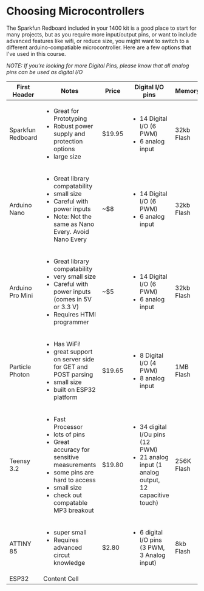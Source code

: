 Choosing Microcontrollers
=========================
The Sparkfun Redboard included in your 1400 kit is a good place to start for many projects, but as you require more input/output pins, or want to include advanced features like wifi, or reduce size, you might want to switch to a different arduino-compatiable microcontroller. Here are a few options that I've used in this course.

*NOTE: If you're looking for more Digital Pins, please know that all analog pins can be used as digital I/O*


| First Header       |  Notes | Price | Digital I/O pins                       | Memory     |
| -------------      | ------------- | ---------------------                  |-------     | -------     |              
| Sparkfun Redboard  |  <ul><li>Great for Prototyping</li><li>Robust power supply and protection options</li><li>large size</li></ul> |$19.95  |  <ul><li>14 Digital I/O (6 PWM)</li><li>6 analog input</li></ul> | 32kb Flash |
| Arduino Nano       |  <ul><li>Great library compatability</li><li>small size</li><li>Careful with power inputs</li><li>Note: Not the same as Nano Every. Avoid Nano Every</li></ul> | ~$8 |  <ul><li>14 Digital I/O (6 PWM)</li><li>6 analog input</li></ul> | 32kb Flash | 
| Arduino Pro Mini       |  <ul><li>Great library compatability</li><li>very small size</li><li>Careful with power inputs (comes in 5V or 3.3 V)</li><li>Requires HTMI programmer</li></ul> | ~$5 |  <ul><li>14 Digital I/O (6 PWM)</li><li>6 analog input</li></ul> | 32kb Flash | 
| Particle Photon    |  <ul><li>Has WiFi!</li><li>great support on server side for GET and POST parsing</li><li>small size</li><li>built on ESP32 platform</li></ul> |$19.65  |    <ul><li>8 Digital I/O (4 PWM)</li><li>8 analog input</li></ul>   |        1MB Flash    |
| Teensy 3.2         | <ul><li>Fast Processor</li><li>lots of pins</li><li>Great accuracy for sensitive measurements</li><li>some pins are hard to access</li><li>small size</li><li>check out compatable MP3 breakout</li></ul> |$19.80 |   <ul><li>34 digital I/Ou pins (12 PWM)</li><li>21 analog input (1 analog output, 12 capacitive touch)</li></ul>    | 256K Flash           |
| ATTINY 85        | <ul><li>super small</li><li>Requires advanced circut knowledge</li></ul> |$2.80 |   <ul><li>6 digital I/O pins (3 PWM, 3 Analog input)</li></ul>    | 8kb Flash           |
| ESP32              | Content Cell  |                                        |            |


